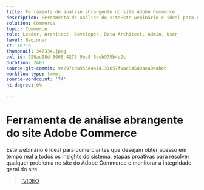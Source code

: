```yaml
---
title: Ferramenta de análise abrangente do site Adobe Commerce
description: Ferramenta de análise do siteEste webinário é ideal para comerciantes que desejam obter acesso em tempo real a todos os insights do sistema, etapas proativas para resolver problemas de site do Adobe Commerce e monitorar a integridade geral do site.
solution: Commerce
topic: Commerce
role: Leader, Architect, Developer, Data Architect, Admin, User
level: Beginner
kt: 10710
thumbnail: 347334.jpeg
exl-id: 920ad08d-5005-4275-9ba8-8eeb979b4e2c
duration: 2483
source-git-commit: 9a297cda953d4414131657f9ac84580aea0eabeb
workflow-type: tm+mt
source-wordcount: '74'
ht-degree: 0%

---
```


# Ferramenta de análise abrangente do site Adobe Commerce

Este webinário é ideal para comerciantes que desejam obter acesso em tempo real a todos os insights do sistema, etapas proativas para resolver qualquer problema no site do Adobe Commerce e monitorar a integridade geral do site.

>[!VIDEO](https://video.tv.adobe.com/v/347334/?quality=12&learn=on)
